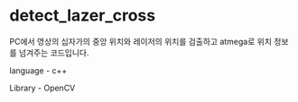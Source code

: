 # detect_lazer_cross
PC에서 영상의 십자가의 중앙 위치와 레이저의 위치를 검출하고 atmega로 위치 정보를 넘겨주는 코드입니다.

language - c++

Library - OpenCV
